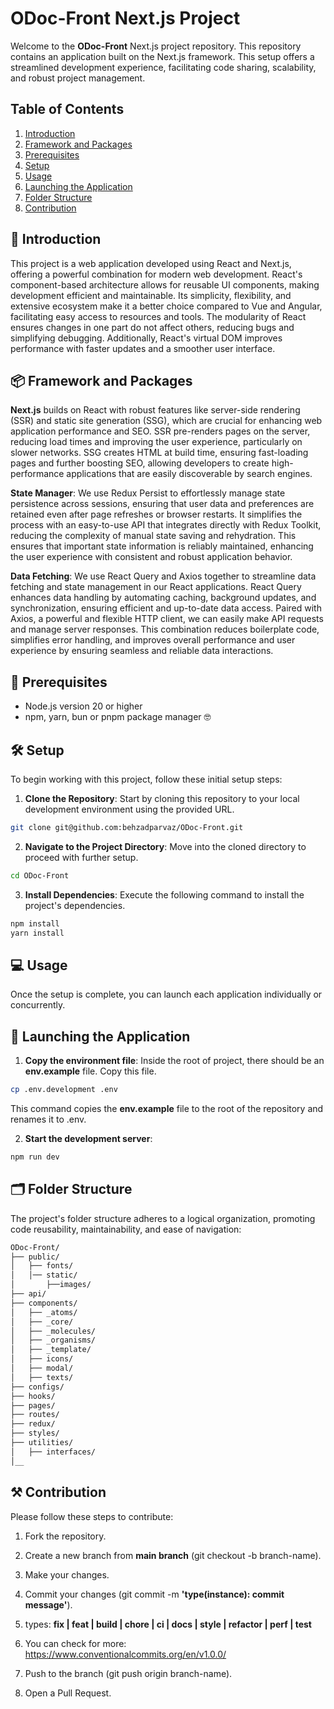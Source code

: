 # ODoc-Front Next.js Project

Welcome to the **ODoc-Front** Next.js project repository. This repository contains an application built on the Next.js framework. This setup offers a streamlined development experience, facilitating code sharing, scalability, and robust project management.

## Table of Contents

1.  [Introduction](#introduction)
2.  [Framework and Packages](#Framework-and-Packages)
3.  [Prerequisites](#prerequisites)
4.  [Setup](#setup)
5.  [Usage](#usage)
6.  [Launching the Application](#launching-the-application)
7.  [Folder Structure](#folder-structure)
8.  [Contribution](#Contribution)

## 👋 Introduction

This project is a web application developed using React and Next.js, offering a powerful combination for modern web development. React's component-based architecture allows for reusable UI components, making development efficient and maintainable. Its simplicity, flexibility, and extensive ecosystem make it a better choice compared to Vue and Angular, facilitating easy access to resources and tools. The modularity of React ensures changes in one part do not affect others, reducing bugs and simplifying debugging. Additionally, React's virtual DOM improves performance with faster updates and a smoother user interface.

## 📦 Framework and Packages

**Next.js** builds on React with robust features like server-side rendering (SSR) and static site generation (SSG), which are crucial for enhancing web application performance and SEO. SSR pre-renders pages on the server, reducing load times and improving the user experience, particularly on slower networks. SSG creates HTML at build time, ensuring fast-loading pages and further boosting SEO, allowing developers to create high-performance applications that are easily discoverable by search engines.

**State Manager**: We use Redux Persist to effortlessly manage state persistence across sessions, ensuring that user data and preferences are retained even after page refreshes or browser restarts. It simplifies the process with an easy-to-use API that integrates directly with Redux Toolkit, reducing the complexity of manual state saving and rehydration. This ensures that important state information is reliably maintained, enhancing the user experience with consistent and robust application behavior.

**Data Fetching**: We use React Query and Axios together to streamline data fetching and state management in our React applications. React Query enhances data handling by automating caching, background updates, and synchronization, ensuring efficient and up-to-date data access. Paired with Axios, a powerful and flexible HTTP client, we can easily make API requests and manage server responses. This combination reduces boilerplate code, simplifies error handling, and improves overall performance and user experience by ensuring seamless and reliable data interactions.

## 🤔 Prerequisites

- Node.js version 20 or higher
- npm, yarn, bun or pnpm package manager 🤓

## 🛠️ Setup

To begin working with this project, follow these initial setup steps:

1.  **Clone the Repository**: Start by cloning this repository to your local development environment using the provided URL.

```bash
git clone git@github.com:behzadparvaz/ODoc-Front.git
```

2.  **Navigate to the Project Directory**: Move into the cloned directory to proceed with further setup.

```bash
cd ODoc-Front
```

3.  **Install Dependencies**: Execute the following command to install the project's dependencies.

```bash
npm install
yarn install
```

## 💻 Usage

Once the setup is complete, you can launch each application individually or concurrently.

## 🚀 Launching the Application

1.  **Copy the environment file**:
    Inside the root of project, there should be an **env.example** file. Copy this file.

```bash
cp .env.development .env
```

This command copies the **env.example** file to the root of the repository and renames it to .env.

2.  **Start the development server**:

```bash
npm run dev
```

## 🗂️ Folder Structure

The project's folder structure adheres to a logical organization, promoting code reusability, maintainability, and ease of navigation:

```bash
ODoc-Front/
├── public/
│   ├── fonts/
│   │── static/
│       ├──images/
├── api/
├── components/
│   ├── _atoms/
│   ├── _core/
│   ├── _molecules/
│   ├── _organisms/
│   ├── _template/
│   ├── icons/
│   ├── modal/
│   ├── texts/
├── configs/
├── hooks/
├── pages/
├── routes/
├── redux/
├── styles/
├── utilities/
│   ├── interfaces/
│__

```

## ⚒️ Contribution

Please follow these steps to contribute:

1. Fork the repository.

2. Create a new branch from **main branch** (git checkout -b branch-name).

3. Make your changes.

4. Commit your changes (git commit -m **'type(instance): commit message'**).

5. types: **fix | feat | build | chore | ci | docs | style | refactor | perf | test**

6. You can check for more: https://www.conventionalcommits.org/en/v1.0.0/

7. Push to the branch (git push origin branch-name).

8. Open a Pull Request.
